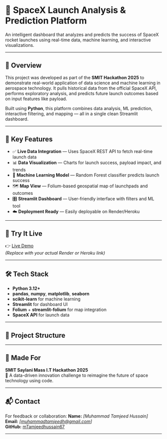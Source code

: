 # 🚀 SpaceX Launch Analysis & Prediction Platform

An intelligent dashboard that analyzes and predicts the success of SpaceX rocket launches using real-time data, machine learning, and interactive visualizations.

---

## 📌 Overview

This project was developed as part of the **SMIT Hackathon 2025** to demonstrate real-world application of data science and machine learning in aerospace technology. It pulls historical data from the official SpaceX API, performs exploratory analysis, and predicts future launch outcomes based on input features like payload.

Built using **Python**, this platform combines data analysis, ML prediction, interactive filtering, and mapping — all in a single clean Streamlit dashboard.

---

## 🧠 Key Features

- ✅ **Live Data Integration** — Uses SpaceX REST API to fetch real-time launch data  
- 📊 **Data Visualization** — Charts for launch success, payload impact, and trends  
- 🧠 **Machine Learning Model** — Random Forest classifier predicts launch success  
- 🗺️ **Map View** — Folium-based geospatial map of launchpads and outcomes  
- 🎛️ **Streamlit Dashboard** — User-friendly interface with filters and ML tool  
- ☁️ **Deployment Ready** — Easily deployable on Render/Heroku

---

## 🚀 Try It Live  
👉 [Live Demo](https://your-deployment-link.com)  
*(Replace with your actual Render or Heroku link)*

---

## 🛠️ Tech Stack

- **Python 3.12+**
- **pandas**, **numpy**, **matplotlib**, **seaborn**
- **scikit-learn** for machine learning
- **Streamlit** for dashboard UI
- **Folium** + **streamlit-folium** for map integration
- **SpaceX API** for launch data

---

## 📁 Project Structure


---

## 🙌 Made For

**SMIT Saylani Mass I.T Hackathon 2025**  
🚀 A data-driven innovation challenge to reimagine the future of space technology using code.

---

## 📬 Contact

For feedback or collaboration:
**Name:** *[Muhammad Tamjeed Hussain]*  
**Email:** *[muhammadtamjeedh@gmail.com]*  
**GitHub:** [mTamjeedhussain67 ](https://github.com/mTamjeedhussain67)

---

